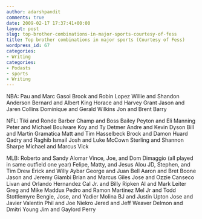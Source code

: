 ```yaml
---
author: adarshpandit
comments: true
date: 2009-02-17 17:37:41+00:00
layout: post
slug: top-brother-combinations-in-major-sports-courtesy-of-fess
title: Top brother combinations in major sports (Courtesy of Fess)
wordpress_id: 67
categories:
- Writing
categories:
- Podasts
- sports
- Writing
---
```


NBA:
Pau and Marc Gasol
Brook and Robin Lopez
Willie and Shandon Anderson
Bernard and Albert King
Horace and Harvey Grant
Jason and Jaren Collins
Dominique and Gerald Wilkins
Jon and Brent Barry

NFL:
Tiki and Ronde Barber
Champ and Boss Bailey
Peyton and Eli Manning
Peter and Michael Boulware
Koy and Ty Detmer
Andre and Kevin Dyson
Bill and Martin Gramatica
Matt and Tim Hasselbeck
Brock and Damon Huard
Qadry and Raghib Ismail
Josh and Luke McCown
Sterling and Shannon Sharpe
Michael and Marcus Vick

MLB:
Roberto and Sandy Alomar
Vince, Joe, and Dom Dimaggio (all played in same outfield one year)
Felipe, Matty, and Jesus Alou
JD, Stephen, and Tim Drew
Erick and Willy Aybar
George and Juan Bell
Aaron and Bret Boone
Jason and Jeremy Giambi
Brian and Marcus Giles
Jose and Ozzie Canseco
Livan and Orlando Hernandez
Cal Jr. and Billy Ripken
Al and Mark Leiter
Greg and Mike Maddux
Pedro and Ramon Martinez
Mel Jr and Todd Stottlemyre
Bengie, Jose, and Yadier Molina
BJ and Justin Upton
Jose and Javier Valentin
Phil and Joe Niekro
Jered and Jeff Weaver
Delmon and Dmitri Young
Jim and Gaylord Perry
